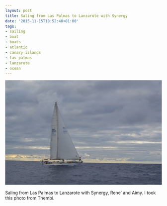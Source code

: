 ```yaml
---
layout: post
title: Saling from Las Palmas to Lanzarote with Synergy
date: '2015-11-15T18:52:48+01:00'
tags:
- sailing
- boat
- boats
- atlantic
- canary islands
- las palmas
- lanzarote
- ocean
---
```

![Sailing from Las Palmas to Lanzarote With Synergy](/files/tumblr_nxvb00ck871tq106bo1_1280.jpg)

Saling from Las Palmas to Lanzarote with Synergy, Rene’ and Aimy. I took this photo from Thembi.

